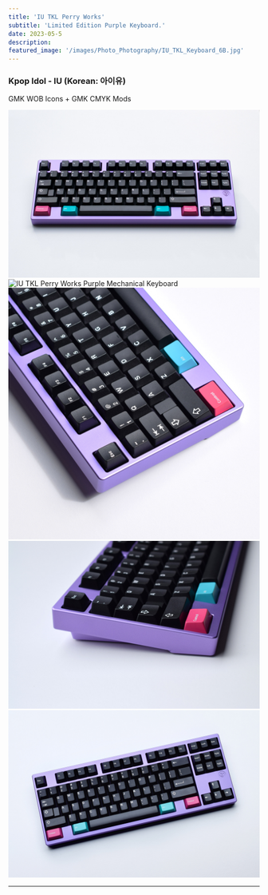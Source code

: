 ```yaml
---
title: 'IU TKL Perry Works'
subtitle: 'Limited Edition Purple Keyboard.'
date: 2023-05-5
description: 
featured_image: '/images/Photo_Photography/IU_TKL_Keyboard_6B.jpg'
---
```


### Kpop Idol - IU (Korean: 아이유)

GMK WOB Icons + GMK CMYK Mods


<div class="gallery" data-columns="1">
    <img src="/images/Photo_Photography/IU_TKL_Keyboard_6B.jpg" alt="IU TKL Perry Works Purple Mechanical Keyboard">
</div>

<div class="gallery" data-columns="2">
    <img src="/images/Photo_Photography/IU_TKL_Keyboard_5a.jpg" alt="IU TKL Perry Works Purple Mechanical Keyboard">
    <img src="/images/Photo_Photography/IU_TKL_Keyboard_2.jpg" alt="IU TKL Perry Works Purple Mechanical Keyboard">
</div>

<div class="gallery" data-columns="1">
    <img src="/images/Photo_Photography/IU_TKL_Keyboard_4a.jpg" alt="IU TKL Perry Works Purple Mechanical Keyboard">
</div>

<div class="gallery" data-columns="1">
    <img src="/images/Photo_Photography/IU_TKL_Keyboard_3a.jpg"alt="IU TKL Perry Works Purple Mechanical Keyboard">
</div>

---
